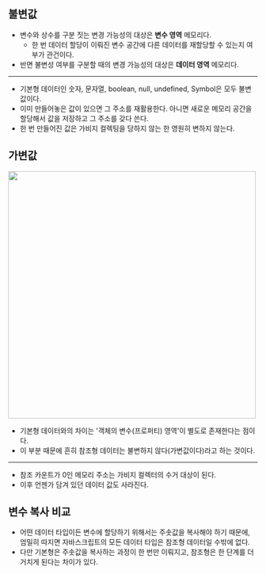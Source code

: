 ## 불변값

- 변수와 상수를 구분 짓는 변경 가능성의 대상은 **변수 영역** 메모리다.
  - 한 번 데이터 할당이 이뤄진 변수 공간에 다른 데이터를 재할당할 수 있는지 여부가 관건이다.
- 반면 불변성 여부를 구분할 때의 변경 가능성의 대상은 **데이터 영역** 메모리다.

---

- 기본형 데이터인 숫자, 문자열, boolean, null, undefined, Symbol은 모두 불변값이다.
- 이미 만들어놓은 값이 있으면 그 주소를 재활용한다. 아니면 새로운 메모리 공간을 할당해서 값을 저장하고 그 주소를 갖다 쓴다.
- 한 번 만들어진 값은 가비지 컬렉팅을 당하지 않는 한 영원히 변하지 않는다.

## 가변값

<img width="500" alt="" src="https://github.com/user-attachments/assets/3e91f34b-d938-4cb5-95b3-ae9fe8465f86" />

- 기본형 데이터와의 차이는 '객체의 변수(프로퍼티) 영역'이 별도로 존재한다는 점이다.
- 이 부분 때문에 흔히 참조형 데이터는 불변하지 않다(가변값이다)라고 하는 것이다.

---

- 참조 카운트가 0인 메모리 주소는 가비지 컬렉터의 수거 대상이 된다.
- 이후 언젠가 담겨 있던 데이터 값도 사라진다.

## 변수 복사 비교

- 어떤 데이터 타입이든 변수에 할당하기 위해서는 주솟값을 복사해야 하기 때문에, 엄밀히 따지면 자바스크립트의 모든 데이터 타입은 참조형 데이터일 수밖에 없다.
- 다만 기본형은 주솟값을 복사하는 과정이 한 번만 이뤄지고, 참조형은 한 단계를 더 거치게 된다는 차이가 있다.
